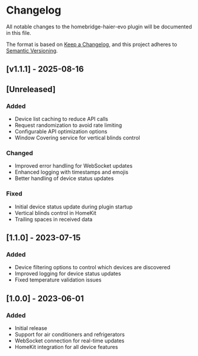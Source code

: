 # Changelog

All notable changes to the homebridge-haier-evo plugin will be documented in this file.

The format is based on [Keep a Changelog](https://keepachangelog.com/en/1.0.0/),
and this project adheres to [Semantic Versioning](https://semver.org/spec/v2.0.0.html).

## [v1.1.1] - 2025-08-16

## [Unreleased]

### Added
- Device list caching to reduce API calls
- Request randomization to avoid rate limiting
- Configurable API optimization options
- Window Covering service for vertical blinds control

### Changed
- Improved error handling for WebSocket updates
- Enhanced logging with timestamps and emojis
- Better handling of device status updates

### Fixed
- Initial device status update during plugin startup
- Vertical blinds control in HomeKit
- Trailing spaces in received data

## [1.1.0] - 2023-07-15

### Added
- Device filtering options to control which devices are discovered
- Improved logging for device status updates
- Fixed temperature validation issues

## [1.0.0] - 2023-06-01

### Added
- Initial release
- Support for air conditioners and refrigerators
- WebSocket connection for real-time updates
- HomeKit integration for all device features
